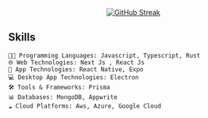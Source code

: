 <div align="center">
  <a href="https://git.io/streak-stats">
    <img src="https://streak-stats.demolab.com?user=vikashkhati007&theme=youtube-dark" alt="GitHub Streak" />
  </a>
</div>

## Skills

```
🧑‍💻 Programming Languages: Javascript, Typescript, Rust
🌐 Web Technologies: Next Js , React Js
📱 App Technologies: React Native, Expo
💻 Desktop App Technologies: Electron
🛠 Tools & Frameworks: Prisma
📊 Databases: MongoDB, Appwrite
☁️ Cloud Platforms: Aws, Azure, Google Cloud
```

